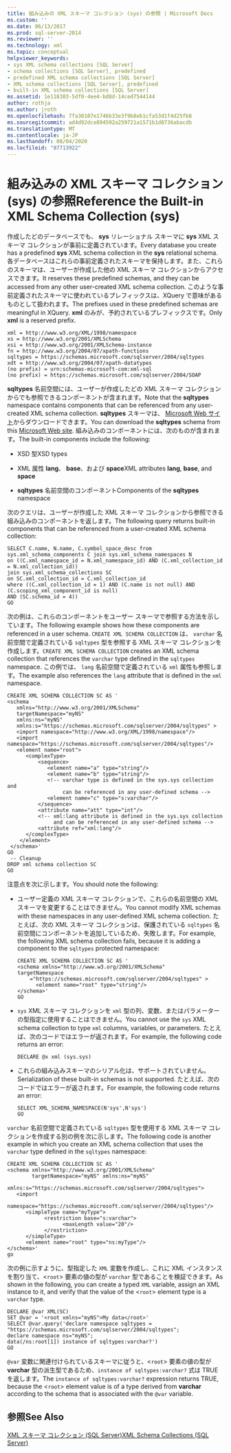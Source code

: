 ```yaml
---
title: 組み込みの XML スキーマ コレクション (sys) の参照 | Microsoft Docs
ms.custom: ''
ms.date: 06/13/2017
ms.prod: sql-server-2014
ms.reviewer: ''
ms.technology: xml
ms.topic: conceptual
helpviewer_keywords:
- sys XML schema collections [SQL Server]
- schema collections [SQL Server], predefined
- predefined XML schema collections [SQL Server]
- XML schema collections [SQL Server], predefined
- built-in XML schema collections [SQL Server]
ms.assetid: 1e118303-5df0-4ee4-bd8d-14ced7544144
author: rothja
ms.author: jroth
ms.openlocfilehash: 7fa30107e1746b33e3f9b8eb1cfa53d1f4d25fb8
ms.sourcegitcommit: ad4d92dce894592a259721a1571b1d8736abacdb
ms.translationtype: MT
ms.contentlocale: ja-JP
ms.lasthandoff: 08/04/2020
ms.locfileid: "87713922"
---
```

# <a name="reference-the-built-in-xml-schema-collection-sys"></a><span data-ttu-id="77e59-102">組み込みの XML スキーマ コレクション (sys) の参照</span><span class="sxs-lookup"><span data-stu-id="77e59-102">Reference the Built-in XML Schema Collection (sys)</span></span>
  <span data-ttu-id="77e59-103">作成したどのデータベースでも、 **sys** リレーショナル スキーマに **sys** XML スキーマ コレクションが事前に定義されています。</span><span class="sxs-lookup"><span data-stu-id="77e59-103">Every database you create has a predefined **sys** XML schema collection in the **sys** relational schema.</span></span> <span data-ttu-id="77e59-104">各データベースはこれらの事前定義されたスキーマを保持します。また、これらのスキーマは、ユーザーが作成した他の XML スキーマ コレクションからアクセスできます。</span><span class="sxs-lookup"><span data-stu-id="77e59-104">It reserves these predefined schemas, and they can be accessed from any other user-created XML schema collection.</span></span> <span data-ttu-id="77e59-105">このような事前定義されたスキーマに使われているプレフィックスは、XQuery で意味があるものとして扱われます。</span><span class="sxs-lookup"><span data-stu-id="77e59-105">The prefixes used in these predefined schemas are meaningful in XQuery.</span></span> <span data-ttu-id="77e59-106">**xml** のみが、予約されているプレフィックスです。</span><span class="sxs-lookup"><span data-stu-id="77e59-106">Only **xml** is a reserved prefix.</span></span>  
  
```  
xml = http://www.w3.org/XML/1998/namespace  
xs = http://www.w3.org/2001/XMLSchema  
xsi = http://www.w3.org/2001/XMLSchema-instance  
fn = http://www.w3.org/2004/07/xpath-functions  
sqltypes = https://schemas.microsoft.com/sqlserver/2004/sqltypes  
xdt = http://www.w3.org/2004/07/xpath-datatypes  
(no prefix) = urn:schemas-microsoft-com:xml-sql  
(no prefix) = https://schemas.microsoft.com/sqlserver/2004/SOAP  
```  
  
 <span data-ttu-id="77e59-107">**sqltypes** 名前空間には、ユーザーが作成したどの XML スキーマ コレクションからでも参照できるコンポーネントが含まれます。</span><span class="sxs-lookup"><span data-stu-id="77e59-107">Note that the **sqltypes** namespace contains components that can be referenced from any user-created XML schema collection.</span></span> <span data-ttu-id="77e59-108">**sqltypes** スキーマは、 [Microsoft Web サイト](https://go.microsoft.com/fwlink/?linkid=31850)からダウンロードできます。</span><span class="sxs-lookup"><span data-stu-id="77e59-108">You can download the **sqltypes** schema from this [Microsoft Web site](https://go.microsoft.com/fwlink/?linkid=31850).</span></span> <span data-ttu-id="77e59-109">組み込みのコンポーネントには、次のものが含まれます。</span><span class="sxs-lookup"><span data-stu-id="77e59-109">The built-in components include the following:</span></span>  
  
-   <span data-ttu-id="77e59-110">XSD 型</span><span class="sxs-lookup"><span data-stu-id="77e59-110">XSD types</span></span>  
  
-   <span data-ttu-id="77e59-111">XML 属性 **lang**、 **base**、および **space**</span><span class="sxs-lookup"><span data-stu-id="77e59-111">XML attributes **lang**, **base**, and **space**</span></span>  
  
-   <span data-ttu-id="77e59-112">**sqltypes** 名前空間のコンポーネント</span><span class="sxs-lookup"><span data-stu-id="77e59-112">Components of the **sqltypes** namespace</span></span>  
  
 <span data-ttu-id="77e59-113">次のクエリは、ユーザーが作成した XML スキーマ コレクションから参照できる組み込みのコンポーネントを返します。</span><span class="sxs-lookup"><span data-stu-id="77e59-113">The following query returns built-in components that can be referenced from a user-created XML schema collection:</span></span>  
  
```  
SELECT C.name, N.name, C.symbol_space_desc from sys.xml_schema_components C join sys.xml_schema_namespaces N  
on ((C.xml_namespace_id = N.xml_namespace_id) AND (C.xml_collection_id = N.xml_collection_id))  
join sys.xml_schema_collections SC  
on SC.xml_collection_id = C.xml_collection_id  
where ((C.xml_collection_id = 1) AND (C.name is not null) AND (C.scoping_xml_component_id is null)   
AND (SC.schema_id = 4))  
GO  
```  
  
 <span data-ttu-id="77e59-114">次の例は、これらのコンポーネントをユーザー スキーマで参照する方法を示しています。</span><span class="sxs-lookup"><span data-stu-id="77e59-114">The following example shows how these components are referenced in a user schema.</span></span> <span data-ttu-id="77e59-115">`CREATE XML SCHEMA COLLECTION` は、 `varchar` 名前空間で定義されている `sqltypes` 型を参照する XML スキーマ コレクションを作成します。</span><span class="sxs-lookup"><span data-stu-id="77e59-115">`CREATE XML SCHEMA COLLECTION` creates an XML schema collection that references the `varchar` type defined in the `sqltypes` namespace.</span></span> <span data-ttu-id="77e59-116">この例では、 `lang` 名前空間で定義されている `xml` 属性も参照します。</span><span class="sxs-lookup"><span data-stu-id="77e59-116">The example also references the `lang` attribute that is defined in the `xml` namespace.</span></span>  
  
```  
CREATE XML SCHEMA COLLECTION SC AS '  
<schema   
   xmlns="http://www.w3.org/2001/XMLSchema"   
   targetNamespace="myNS"  
   xmlns:ns="myNS"  
   xmlns:s="https://schemas.microsoft.com/sqlserver/2004/sqltypes" >   
   <import namespace="http://www.w3.org/XML/1998/namespace"/>  
   <import namespace="https://schemas.microsoft.com/sqlserver/2004/sqltypes"/>  
   <element name="root">  
      <complexType>  
          <sequence>  
             <element name="a" type="string"/>  
             <element name="b" type="string"/>  
             <!-- varchar type is defined in the sys.sys collection and   
                  can be referenced in any user-defined schema -->  
             <element name="c" type="s:varchar"/>  
          </sequence>  
          <attribute name="att" type="int"/>  
          <!-- xml:lang attribute is defined in the sys.sys collection   
               and can be referenced in any user-defined schema -->  
          <attribute ref="xml:lang"/>  
      </complexType>  
    </element>  
 </schema>'  
GO  
 -- Cleanup  
DROP xml schema collection SC   
GO  
```  
  
 <span data-ttu-id="77e59-117">注意点を次に示します。</span><span class="sxs-lookup"><span data-stu-id="77e59-117">You should note the following:</span></span>  
  
-   <span data-ttu-id="77e59-118">ユーザー定義の XML スキーマ コレクションで、これらの名前空間の XML スキーマを変更することはできません。</span><span class="sxs-lookup"><span data-stu-id="77e59-118">You cannot modify XML schemas with these namespaces in any user-defined XML schema collection.</span></span> <span data-ttu-id="77e59-119">たとえば、次の XML スキーマ コレクションは、保護されている `sqltypes` 名前空間にコンポーネントを追加しているため、失敗します。</span><span class="sxs-lookup"><span data-stu-id="77e59-119">For example, the following XML schema collection fails, because it is adding a component to the `sqltypes` protected namespace:</span></span>  
  
    ```  
    CREATE XML SCHEMA COLLECTION SC AS '  
    <schema xmlns="http://www.w3.org/2001/XMLSchema"   
    targetNamespace    
        ="https://schemas.microsoft.com/sqlserver/2004/sqltypes" >   
          <element name="root" type="string"/>  
    </schema>'  
    GO  
    ```  
  
-   <span data-ttu-id="77e59-120">`sys` XML スキーマ コレクションを `xml` 型の列、変数、またはパラメーターの型指定に使用することはできません。</span><span class="sxs-lookup"><span data-stu-id="77e59-120">You cannot use the `sys` XML schema collection to type `xml` columns, variables, or parameters.</span></span> <span data-ttu-id="77e59-121">たとえば、次のコードではエラーが返されます。</span><span class="sxs-lookup"><span data-stu-id="77e59-121">For example, the following code returns an error:</span></span>  
  
    ```  
    DECLARE @x xml (sys.sys)  
    ```  
  
-   <span data-ttu-id="77e59-122">これらの組み込みスキーマのシリアル化は、サポートされていません。</span><span class="sxs-lookup"><span data-stu-id="77e59-122">Serialization of these built-in schemas is not supported.</span></span> <span data-ttu-id="77e59-123">たとえば、次のコードではエラーが返されます。</span><span class="sxs-lookup"><span data-stu-id="77e59-123">For example, the following code returns an error:</span></span>  
  
    ```  
    SELECT XML_SCHEMA_NAMESPACE(N'sys',N'sys')  
    GO  
    ```  
  
 <span data-ttu-id="77e59-124">`varchar` 名前空間で定義されている `sqltypes` 型を使用する XML スキーマ コレクションを作成する別の例を次に示します。</span><span class="sxs-lookup"><span data-stu-id="77e59-124">The following code is another example in which you create an XML schema collection that uses the `varchar` type defined in the `sqltypes` namespace:</span></span>  
  
```  
CREATE XML SCHEMA COLLECTION SC AS '  
<schema xmlns="http://www.w3.org/2001/XMLSchema"   
        targetNamespace="myNS" xmlns:ns="myNS"  
        xmlns:s="https://schemas.microsoft.com/sqlserver/2004/sqltypes">  
   <import     
     namespace="https://schemas.microsoft.com/sqlserver/2004/sqltypes"/>  
      <simpleType name="myType">  
            <restriction base="s:varchar">  
                  <maxLength value="20"/>  
            </restriction>  
      </simpleType>  
      <element name="root" type="ns:myType"/>  
</schema>'  
go  
```  
  
 <span data-ttu-id="77e59-125">次の例に示すように、型指定した `XML` 変数を作成し、これに XML インスタンスを割り当て、<`root`> 要素の値の型が `varchar` 型であることを検証できます。</span><span class="sxs-lookup"><span data-stu-id="77e59-125">As shown in the following, you can create a typed `XML` variable, assign an XML instance to it, and verify that the value of the <`root`> element type is a `varchar` type.</span></span>  
  
```  
DECLARE @var XML(SC)  
SET @var = '<root xmlns="myNS">My data</root>'  
SELECT @var.query('declare namespace sqltypes = "https://schemas.microsoft.com/sqlserver/2004/sqltypes";  
declare namespace ns="myNS";   
data(/ns:root[1]) instance of sqltypes:varchar?')  
GO  
```  
  
 <span data-ttu-id="77e59-126">`@var` 変数に関連付けられているスキーマに従うと、<`root`> 要素の値の型が **varchar** 型の派生型であるため、`instance of sqltypes:varchar?` 式は TRUE を返します。</span><span class="sxs-lookup"><span data-stu-id="77e59-126">The `instance of sqltypes:varchar?` expression returns TRUE, because the <`root`> element value is of a type derived from **varchar** according to the schema that is associated with the `@var` variable.</span></span>  
  
## <a name="see-also"></a><span data-ttu-id="77e59-127">参照</span><span class="sxs-lookup"><span data-stu-id="77e59-127">See Also</span></span>  
 [<span data-ttu-id="77e59-128">XML スキーマ コレクション &#40;SQL Server&#41;</span><span class="sxs-lookup"><span data-stu-id="77e59-128">XML Schema Collections &#40;SQL Server&#41;</span></span>](xml-schema-collections-sql-server.md)  
  
  
